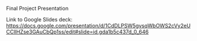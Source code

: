 Final Project Presentation 

Link to Google Slides deck:
https://docs.google.com/presentation/d/1CdDLPSW5gvsqWbOWS2cVy2eUCCllHZse3GAuCbQp1ss/edit#slide=id.gda1b5c437d_0_646

